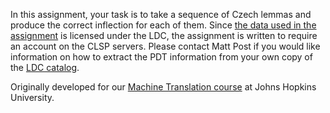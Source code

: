In this assignment, your task is to take a sequence of Czech lemmas and produce the correct
inflection for each of them. Since [the data used in the
assignment](https://ufal.mff.cuni.cz/pdt2.0/) is licensed under the LDC, the assignment is written
to require an account on the CLSP servers. Please contact Matt Post if you would like information on
how to extract the PDT information from your own copy of the [LDC
catalog](http://catalog.ldc.upenn.edu/LDC2006T01).

Originally developed for our [Machine Translation course](http://mt-class.org/jhu/hw5.html) at Johns
Hopkins University.

